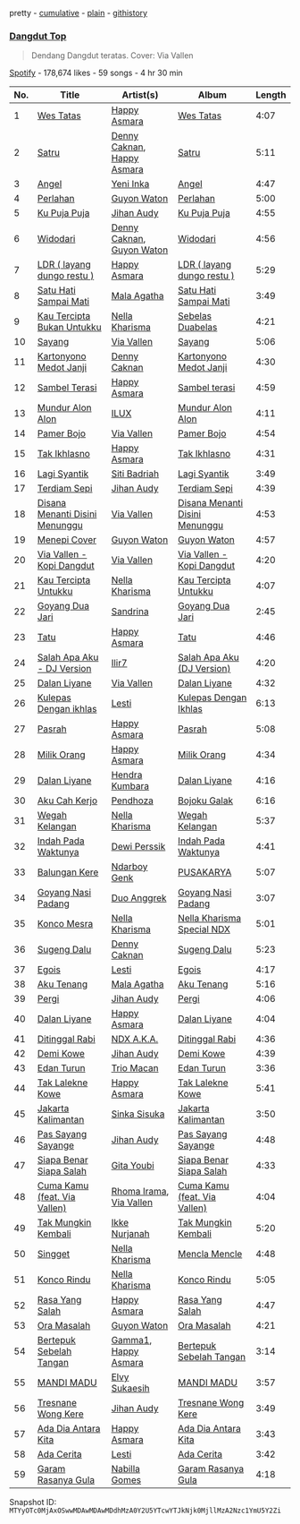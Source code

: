 pretty - [cumulative](/playlists/cumulative/37i9dQZF1DWUWbdikWtt34.md) - [plain](/playlists/plain/37i9dQZF1DWUWbdikWtt34) - [githistory](https://github.githistory.xyz/mackorone/spotify-playlist-archive/blob/main/playlists/plain/37i9dQZF1DWUWbdikWtt34)

### [Dangdut Top](https://open.spotify.com/playlist/37i9dQZF1DWUWbdikWtt34)

> Dendang Dangdut teratas\. Cover: Via Vallen

[Spotify](https://open.spotify.com/user/spotify) - 178,674 likes - 59 songs - 4 hr 30 min

| No. | Title | Artist(s) | Album | Length |
|---|---|---|---|---|
| 1 | [Wes Tatas](https://open.spotify.com/track/6lj2zxgzTxHixfcJEXVXU4) | [Happy Asmara](https://open.spotify.com/artist/5423rMdVbchY2cgu0GgH5X) | [Wes Tatas](https://open.spotify.com/album/7GyQBS8Do8vA5j2o4l1pqK) | 4:07 |
| 2 | [Satru](https://open.spotify.com/track/0kiLz3NcF1LMbn97OCTlgJ) | [Denny Caknan](https://open.spotify.com/artist/3Gr3opnAGpJiTowsTyJFWG), [Happy Asmara](https://open.spotify.com/artist/5423rMdVbchY2cgu0GgH5X) | [Satru](https://open.spotify.com/album/6iVngjCW7DXIg4Q5f60OVi) | 5:11 |
| 3 | [Angel](https://open.spotify.com/track/1J6ws7eOvY1GKzTdd3rrau) | [Yeni Inka](https://open.spotify.com/artist/3coxJnIe9n8Uz82x5eSTrv) | [Angel](https://open.spotify.com/album/27YY9UwgvQI4sQ6PR1FFUq) | 4:47 |
| 4 | [Perlahan](https://open.spotify.com/track/01TdkJ0lorIzBsdks8X1Tb) | [Guyon Waton](https://open.spotify.com/artist/5CROBjCskHMjRlerJor7Gx) | [Perlahan](https://open.spotify.com/album/13KPnJMze6Ndt2u2KgSrtG) | 5:00 |
| 5 | [Ku Puja Puja](https://open.spotify.com/track/13p3Fu1HTCPsUXQ8JGxVEz) | [Jihan Audy](https://open.spotify.com/artist/7KlMqMCZbUE9rYpa95R2CV) | [Ku Puja Puja](https://open.spotify.com/album/7xH7H47nIFy8825YlQPeTv) | 4:55 |
| 6 | [Widodari](https://open.spotify.com/track/6NboFmEGgwlzpVG7dFfJUV) | [Denny Caknan](https://open.spotify.com/artist/3Gr3opnAGpJiTowsTyJFWG), [Guyon Waton](https://open.spotify.com/artist/1RvWutp1Mzoo49lZw3sHzw) | [Widodari](https://open.spotify.com/album/43jrtZTMIedkZMxTpfWCxa) | 4:56 |
| 7 | [LDR \( layang dungo restu \)](https://open.spotify.com/track/0tcEJ791a3aF6pTusqkJep) | [Happy Asmara](https://open.spotify.com/artist/5423rMdVbchY2cgu0GgH5X) | [LDR \( layang dungo restu \)](https://open.spotify.com/album/4e5KcsAGBMNwbfuDBspCRe) | 5:29 |
| 8 | [Satu Hati Sampai Mati](https://open.spotify.com/track/5L51wafs3f9Kd9rWSSoK3k) | [Mala Agatha](https://open.spotify.com/artist/4KXTUUytwGCyfH4aOAd4vB) | [Satu Hati Sampai Mati](https://open.spotify.com/album/0NdTR19Y6d5yS3eTRjnoEz) | 3:49 |
| 9 | [Kau Tercipta Bukan Untukku](https://open.spotify.com/track/2q9f86CdlaXOr6vD3HJK6R) | [Nella Kharisma](https://open.spotify.com/artist/2GwILMQr37VYZiTgC5fXUq) | [Sebelas Duabelas](https://open.spotify.com/album/6deRNyvv7AgrJWaA9xx5u8) | 4:21 |
| 10 | [Sayang](https://open.spotify.com/track/1cs5LFOcznflbTzEKDPXCx) | [Via Vallen](https://open.spotify.com/artist/6vnVPM49Yl9LSGqhnLAh1f) | [Sayang](https://open.spotify.com/album/5GuZuYBsOhtIe0xW50jCwm) | 5:06 |
| 11 | [Kartonyono Medot Janji](https://open.spotify.com/track/6bnCgtR9tDcADREMONA91t) | [Denny Caknan](https://open.spotify.com/artist/3Gr3opnAGpJiTowsTyJFWG) | [Kartonyono Medot Janji](https://open.spotify.com/album/0WlqBbLuZrAOgh6asdiign) | 4:30 |
| 12 | [Sambel Terasi](https://open.spotify.com/track/1i1vBILMIPrdSykyIHS6JV) | [Happy Asmara](https://open.spotify.com/artist/5423rMdVbchY2cgu0GgH5X) | [Sambel terasi](https://open.spotify.com/album/1AH9wWrPKRzvydpQLk2ta1) | 4:59 |
| 13 | [Mundur Alon Alon](https://open.spotify.com/track/79mIVkf9j6wtG23QNkKfxZ) | [ILUX](https://open.spotify.com/artist/1GqTmXUOowfkWW1Ozg44bt) | [Mundur Alon Alon](https://open.spotify.com/album/6d3P0uJ5yNcZ0jkZRmIWmU) | 4:11 |
| 14 | [Pamer Bojo](https://open.spotify.com/track/6YbECT4fvOJE1CdvisQURa) | [Via Vallen](https://open.spotify.com/artist/6vnVPM49Yl9LSGqhnLAh1f) | [Pamer Bojo](https://open.spotify.com/album/7BJWsDmLqH8bWqIlzrqCxn) | 4:54 |
| 15 | [Tak Ikhlasno](https://open.spotify.com/track/4h8rT4tUL27KwIznPur58B) | [Happy Asmara](https://open.spotify.com/artist/5423rMdVbchY2cgu0GgH5X) | [Tak Ikhlasno](https://open.spotify.com/album/2n0favF8lI3Tv4y8dIQBbY) | 4:31 |
| 16 | [Lagi Syantik](https://open.spotify.com/track/2t65pJQA9BpPXehQLkOydo) | [Siti Badriah](https://open.spotify.com/artist/7uFoXSuGpa1zjda9SgmqFk) | [Lagi Syantik](https://open.spotify.com/album/0IQVxZ7YaLlnnoy4v7I61t) | 3:49 |
| 17 | [Terdiam Sepi](https://open.spotify.com/track/0o6Pfgqbq7kQBd1uYpf6Ds) | [Jihan Audy](https://open.spotify.com/artist/7KlMqMCZbUE9rYpa95R2CV) | [Terdiam Sepi](https://open.spotify.com/album/5NEDhtZJZg1QhcloFWRPhc) | 4:39 |
| 18 | [Disana Menanti Disini Menunggu](https://open.spotify.com/track/2duwSgIaCDp6hKV106uhPf) | [Via Vallen](https://open.spotify.com/artist/6vnVPM49Yl9LSGqhnLAh1f) | [Disana Menanti Disini Menunggu](https://open.spotify.com/album/2wAZfFwKQClDtenYYVPQ66) | 4:53 |
| 19 | [Menepi Cover](https://open.spotify.com/track/1merjIVhdrKOOdolcYhn3v) | [Guyon Waton](https://open.spotify.com/artist/5CROBjCskHMjRlerJor7Gx) | [Guyon Waton](https://open.spotify.com/album/1Or1VyBgYsWqszX54hhEu3) | 4:57 |
| 20 | [Via Vallen \- Kopi Dangdut](https://open.spotify.com/track/18MnWJxYUKfI3UQfemPCyJ) | [Via Vallen](https://open.spotify.com/artist/6vnVPM49Yl9LSGqhnLAh1f) | [Via Vallen \- Kopi Dangdut](https://open.spotify.com/album/79KEBVLIcSYF1L9fjIBsQT) | 4:20 |
| 21 | [Kau Tercipta Untukku](https://open.spotify.com/track/0NfWMu3zA2v4ymR2pWiXV9) | [Nella Kharisma](https://open.spotify.com/artist/2GwILMQr37VYZiTgC5fXUq) | [Kau Tercipta Untukku](https://open.spotify.com/album/1zpXdr3kkwZF8RKMz4vi72) | 4:07 |
| 22 | [Goyang Dua Jari](https://open.spotify.com/track/4iAHwaR6q8NPn0LQUZ8E0g) | [Sandrina](https://open.spotify.com/artist/7j2KcU3ogpP9jtAsomBNwA) | [Goyang Dua Jari](https://open.spotify.com/album/2J9oHWko5w4Xsm96yuXiSD) | 2:45 |
| 23 | [Tatu](https://open.spotify.com/track/6Mp5wge6ri9XgqcQqMJVyb) | [Happy Asmara](https://open.spotify.com/artist/5423rMdVbchY2cgu0GgH5X) | [Tatu](https://open.spotify.com/album/2u8kGA8Duva5Dxruf7NyxH) | 4:46 |
| 24 | [Salah Apa Aku \- DJ Version](https://open.spotify.com/track/4TZ6sKMb5qdsBijn7GAosK) | [Ilir7](https://open.spotify.com/artist/2Qq9xKJKNbWzXQpO9ueKwc) | [Salah Apa Aku \(DJ Version\)](https://open.spotify.com/album/6jgucnuziyH4ihofeI625E) | 4:20 |
| 25 | [Dalan Liyane](https://open.spotify.com/track/3o9aRNDVtfpw4JtramprZx) | [Via Vallen](https://open.spotify.com/artist/6vnVPM49Yl9LSGqhnLAh1f) | [Dalan Liyane](https://open.spotify.com/album/7oNL1mQRBJyqK5U94WCNAg) | 4:32 |
| 26 | [Kulepas Dengan ikhlas](https://open.spotify.com/track/0MMgF49ViaGpAonpNRbavI) | [Lesti](https://open.spotify.com/artist/4Brw5KASFH1RpDEfdtzsJB) | [Kulepas Dengan Ikhlas](https://open.spotify.com/album/26nVfbBouNRMtdDOCn3Zq0) | 6:13 |
| 27 | [Pasrah](https://open.spotify.com/track/5PjYZaJLP6g0iZJq7xWlLb) | [Happy Asmara](https://open.spotify.com/artist/5423rMdVbchY2cgu0GgH5X) | [Pasrah](https://open.spotify.com/album/7JPYB9gYfYyu2vCBmwVnRP) | 5:08 |
| 28 | [Milik Orang](https://open.spotify.com/track/0dWWC789aUr6pP3wjcKrn7) | [Happy Asmara](https://open.spotify.com/artist/5423rMdVbchY2cgu0GgH5X) | [Milik Orang](https://open.spotify.com/album/5AWojPeB0TaNQxevK7qAZE) | 4:34 |
| 29 | [Dalan Liyane](https://open.spotify.com/track/14DyVmkBiTzhcGQg1udF9o) | [Hendra Kumbara](https://open.spotify.com/artist/2n5g6GMUmSCommxT8NHNPa) | [Dalan Liyane](https://open.spotify.com/album/25k6Y3OXSiOk4LBthG4Qjb) | 4:16 |
| 30 | [Aku Cah Kerjo](https://open.spotify.com/track/5lFBEfhO3S846OWXoF8kgH) | [Pendhoza](https://open.spotify.com/artist/7pv4pK2Q3iHVi0cfT1xlSQ) | [Bojoku Galak](https://open.spotify.com/album/2PF24cRBneDg0TBN2WKTh3) | 6:16 |
| 31 | [Wegah Kelangan](https://open.spotify.com/track/3FtPcb4xIlwsGkX3PWIhtf) | [Nella Kharisma](https://open.spotify.com/artist/2GwILMQr37VYZiTgC5fXUq) | [Wegah Kelangan](https://open.spotify.com/album/75qiVGtr5iSPAr380gShrq) | 5:37 |
| 32 | [Indah Pada Waktunya](https://open.spotify.com/track/2EPSzjMwz0sCVwx0GUYjYa) | [Dewi Perssik](https://open.spotify.com/artist/1mX7WgTa4SubvAy0uxThYp) | [Indah Pada Waktunya](https://open.spotify.com/album/3aVuf3v7nr5qlcrNpFJ6D2) | 4:41 |
| 33 | [Balungan Kere](https://open.spotify.com/track/7kmkGZEE6KSciuxQYDcKTV) | [Ndarboy Genk](https://open.spotify.com/artist/7FHGSpmUoIkL2hG6T0qvrJ) | [PUSAKARYA](https://open.spotify.com/album/3bFsqB0xYs8nAkcw2R1vwq) | 5:07 |
| 34 | [Goyang Nasi Padang](https://open.spotify.com/track/3zS02VGXpRYeXSsif1QxRM) | [Duo Anggrek](https://open.spotify.com/artist/05zjnanXgP7Rh5YJG6fqKx) | [Goyang Nasi Padang](https://open.spotify.com/album/7k86TETd5hMeUyX32ifK2j) | 3:07 |
| 35 | [Konco Mesra](https://open.spotify.com/track/2ey0HK2pXI9y5cIW5NqFLj) | [Nella Kharisma](https://open.spotify.com/artist/2GwILMQr37VYZiTgC5fXUq) | [Nella Kharisma Special NDX](https://open.spotify.com/album/5lJx0J2xoruceOPUDWUDDD) | 5:01 |
| 36 | [Sugeng Dalu](https://open.spotify.com/track/0qyzO8E6IBxZv48FG9R3KQ) | [Denny Caknan](https://open.spotify.com/artist/3Gr3opnAGpJiTowsTyJFWG) | [Sugeng Dalu](https://open.spotify.com/album/1dZX3QreXQ3V257tr93SJI) | 5:23 |
| 37 | [Egois](https://open.spotify.com/track/4avHigwVYoL7TD48EhcNFK) | [Lesti](https://open.spotify.com/artist/4Brw5KASFH1RpDEfdtzsJB) | [Egois](https://open.spotify.com/album/4wnJOz5Oeg9tVK7MonAwnt) | 4:17 |
| 38 | [Aku Tenang](https://open.spotify.com/track/75lsA8cwe9Pa7AhkFlgMMF) | [Mala Agatha](https://open.spotify.com/artist/4KXTUUytwGCyfH4aOAd4vB) | [Aku Tenang](https://open.spotify.com/album/1m7WB75FF5bN5IsijB996S) | 5:16 |
| 39 | [Pergi](https://open.spotify.com/track/6QCnymtBJNwdv6pIipGk4T) | [Jihan Audy](https://open.spotify.com/artist/7KlMqMCZbUE9rYpa95R2CV) | [Pergi](https://open.spotify.com/album/1VDEAgE1vlNpwTrBbpSG2Y) | 4:06 |
| 40 | [Dalan Liyane](https://open.spotify.com/track/0500gMP5UyLXs1HSuLOnBD) | [Happy Asmara](https://open.spotify.com/artist/5423rMdVbchY2cgu0GgH5X) | [Dalan Liyane](https://open.spotify.com/album/2uXWRk8gpYuaYI7LkaD8NS) | 4:04 |
| 41 | [Ditinggal Rabi](https://open.spotify.com/track/5q7e84OjA1D5GF4XYoybtb) | [NDX A.K.A.](https://open.spotify.com/artist/1IDBhlpDyKr53UKKxXRHXD) | [Ditinggal Rabi](https://open.spotify.com/album/0XkdWnMJXBzQfMT2RwQ7ej) | 4:36 |
| 42 | [Demi Kowe](https://open.spotify.com/track/4g3vLzLkRxMEecxiIl12so) | [Jihan Audy](https://open.spotify.com/artist/7KlMqMCZbUE9rYpa95R2CV) | [Demi Kowe](https://open.spotify.com/album/2DF8m8378NlyK2vRmwpBfj) | 4:39 |
| 43 | [Edan Turun](https://open.spotify.com/track/1BWvBsPoBT8rciQPQBBjgw) | [Trio Macan](https://open.spotify.com/artist/2AGgCwZcIbShC78asA0loE) | [Edan Turun](https://open.spotify.com/album/5Dpm6QGDrTVpKDRlj1SEqm) | 3:36 |
| 44 | [Tak Lalekne Kowe](https://open.spotify.com/track/5Qj0PtT0uCwEX3IuWiHLt9) | [Happy Asmara](https://open.spotify.com/artist/5423rMdVbchY2cgu0GgH5X) | [Tak Lalekne Kowe](https://open.spotify.com/album/7Mrs9ngZquGRsZSkR1HIE7) | 5:41 |
| 45 | [Jakarta Kalimantan](https://open.spotify.com/track/2xN7UiLrcbu5w5Gn52Kqiy) | [Sinka Sisuka](https://open.spotify.com/artist/4kFQEmcuWSQUX91Q1KQflA) | [Jakarta Kalimantan](https://open.spotify.com/album/2x8MraY8UBPMfTxVDUQ8fq) | 3:50 |
| 46 | [Pas Sayang Sayange](https://open.spotify.com/track/2kqTWTajdr0t4PQfeOkcnp) | [Jihan Audy](https://open.spotify.com/artist/7KlMqMCZbUE9rYpa95R2CV) | [Pas Sayang Sayange](https://open.spotify.com/album/17QcdedIFHIn2Lns6dLSjc) | 4:48 |
| 47 | [Siapa Benar Siapa Salah](https://open.spotify.com/track/5tvW2B5gk0H5boGqVuHFLL) | [Gita Youbi](https://open.spotify.com/artist/1tjEjf3iIYPMTo0bOSZjcU) | [Siapa Benar Siapa Salah](https://open.spotify.com/album/59OrcFyOttYw7F3fZ1aT91) | 4:33 |
| 48 | [Cuma Kamu \(feat\. Via Vallen\)](https://open.spotify.com/track/5qfF8hoLmH6wCeHZzhqz4l) | [Rhoma Irama](https://open.spotify.com/artist/4rlC2lgVD1tfilqgJxEPIW), [Via Vallen](https://open.spotify.com/artist/6vnVPM49Yl9LSGqhnLAh1f) | [Cuma Kamu \(feat\. Via Vallen\)](https://open.spotify.com/album/4JGs61xAzqTVHt8xURldZ8) | 4:04 |
| 49 | [Tak Mungkin Kembali](https://open.spotify.com/track/3NCPT1Ll3BC2OiaCbYkwgz) | [Ikke Nurjanah](https://open.spotify.com/artist/14eVM8s1mDJhnC4etvhFNn) | [Tak Mungkin Kembali](https://open.spotify.com/album/0jO3LcdJTkucjLxGF3M0yx) | 5:20 |
| 50 | [Singget](https://open.spotify.com/track/0I2YNuPlmHa6TRB2zMYEgk) | [Nella Kharisma](https://open.spotify.com/artist/2GwILMQr37VYZiTgC5fXUq) | [Mencla Mencle](https://open.spotify.com/album/6hWZu25i1sVgsbLxn0phE5) | 4:48 |
| 51 | [Konco Rindu](https://open.spotify.com/track/5KXY2olwTQxjhbX6plooNV) | [Nella Kharisma](https://open.spotify.com/artist/2GwILMQr37VYZiTgC5fXUq) | [Konco Rindu](https://open.spotify.com/album/4zoCn0RSzcqyAvf3gEjn1i) | 5:05 |
| 52 | [Rasa Yang Salah](https://open.spotify.com/track/2j0nGluWGv7bUS7CihEPXH) | [Happy Asmara](https://open.spotify.com/artist/5423rMdVbchY2cgu0GgH5X) | [Rasa Yang Salah](https://open.spotify.com/album/6jVMOyooGnu49SsAZyuObH) | 4:47 |
| 53 | [Ora Masalah](https://open.spotify.com/track/6QltkHtHO3XSl4w78rD5yV) | [Guyon Waton](https://open.spotify.com/artist/5CROBjCskHMjRlerJor7Gx) | [Ora Masalah](https://open.spotify.com/album/3CIYsMMFhjmGiNNLm587F0) | 4:21 |
| 54 | [Bertepuk Sebelah Tangan](https://open.spotify.com/track/76IJq5eOqctxtHGyuEwF5Y) | [Gamma1](https://open.spotify.com/artist/4c4TlVWGSvRk1mBfZdYsnX), [Happy Asmara](https://open.spotify.com/artist/5423rMdVbchY2cgu0GgH5X) | [Bertepuk Sebelah Tangan](https://open.spotify.com/album/5A02IkD5iJF61AkW368oHI) | 3:14 |
| 55 | [MANDI MADU](https://open.spotify.com/track/3pp46cFnbZd0gFm6FwvPyL) | [Elvy Sukaesih](https://open.spotify.com/artist/0yXW1N9QI9cp5Lw2Wdle8Q) | [MANDI MADU](https://open.spotify.com/album/2QPyodnyZngiTLtR5l5L5L) | 3:57 |
| 56 | [Tresnane Wong Kere](https://open.spotify.com/track/4ig8rr39dqGCM27aJcmCz5) | [Jihan Audy](https://open.spotify.com/artist/7KlMqMCZbUE9rYpa95R2CV) | [Tresnane Wong Kere](https://open.spotify.com/album/7vNxqBRt7gBPlrjwRWwXdb) | 3:49 |
| 57 | [Ada Dia Antara Kita](https://open.spotify.com/track/5NBFdXpSQM9bcJPFvU4Rrb) | [Happy Asmara](https://open.spotify.com/artist/5423rMdVbchY2cgu0GgH5X) | [Ada Dia Antara Kita](https://open.spotify.com/album/60eciJ0xs7alQ8NhJFz9pc) | 3:43 |
| 58 | [Ada Cerita](https://open.spotify.com/track/3UQldVp9e0dWy72Kb6pQW6) | [Lesti](https://open.spotify.com/artist/4Brw5KASFH1RpDEfdtzsJB) | [Ada Cerita](https://open.spotify.com/album/6U9TkrXKstXYQjcBqAHCJR) | 3:42 |
| 59 | [Garam Rasanya Gula](https://open.spotify.com/track/14XsJn6NhFfRhjt3DLCov2) | [Nabilla Gomes](https://open.spotify.com/artist/6ivuhvyIqTHWSUXinAOcyQ) | [Garam Rasanya Gula](https://open.spotify.com/album/1ZfC7jspXMGt9eWOKW8G37) | 4:18 |

Snapshot ID: `MTYyOTc0MjAxOSwwMDAwMDAwMDdhMzA0Y2U5YTcwYTJkNjk0MjllMzA2Nzc1YmU5Y2Zi`
